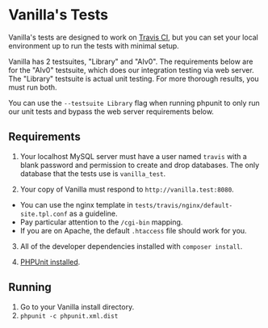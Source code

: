 # Vanilla's Tests

Vanilla's tests are designed to work on [Travis CI](https://travis-ci.org/), but you can set your local environment up
to run the tests with minimal setup.

Vanilla has 2 testsuites, "Library" and "AIv0". The requirements below are for the "AIv0" testsuite, which does our integration testing via web server. The "Library" testsuite is actual unit testing. For more thorough results, you must run both.

You can use the `--testsuite Library` flag when running phpunit to only run our unit tests and bypass the web server requirements below.

## Requirements

1. Your localhost MySQL server must have a user named `travis` with a blank password and permission to
create and drop databases. The only database that the tests use is `vanilla_test`.

2. Your copy of Vanilla must respond to `http://vanilla.test:8080`. 
  * You can use the nginx template in
`tests/travis/nginx/default-site.tpl.conf` as a guideline. 
  * Pay particular attention to the `/cgi-bin` mapping.    
  * If you are on Apache, the default `.htaccess` file should work for you.

3. All of the developer dependencies installed with `composer install`.

4. [PHPUnit installed](https://github.com/sebastianbergmann/phpunit#installation).

## Running

1. Go to your Vanilla install directory.
2. `phpunit -c phpunit.xml.dist`